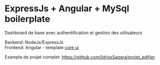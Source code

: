 # ExpressJs + Angular + MySql boilerplate

Dashboard de base avec authentification et gestion des utilisateurs

Backend: NodeJs/ExpressJs  
Frontend: Angular - template [core ui](https://github.com/coreui/coreui-free-angular-admin-template)

Example de projet complet: https://github.com/IdrissSagara/projet_edifier

